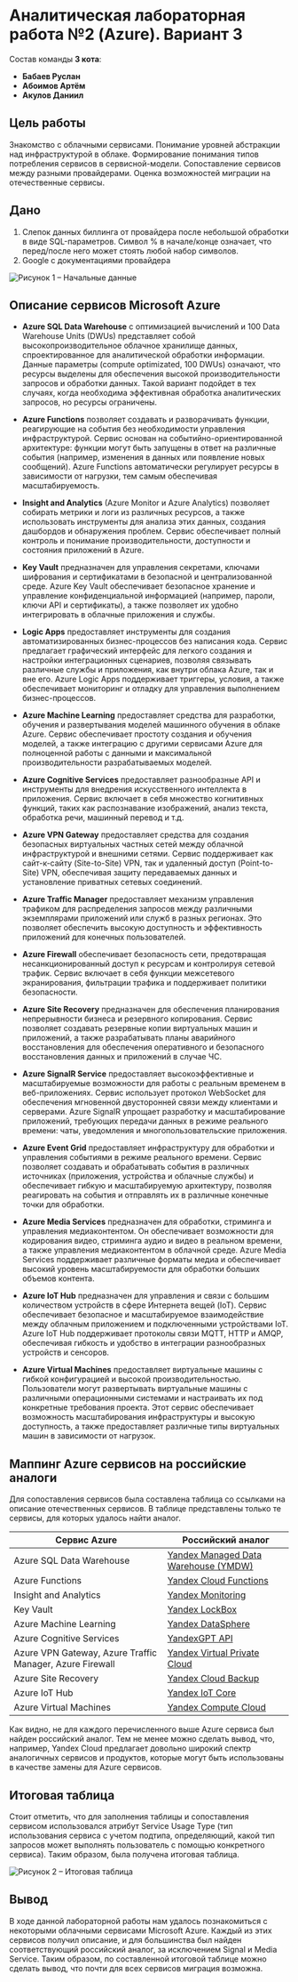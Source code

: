 # Аналитическая лабораторная работа №2 (Azure). Вариант 3

Cостав команды **3 кота**: 
+ **Бабаев Руслан**
+ **Абоимов Артём**
+ **Акулов Даниил**

## Цель работы

Знакомство с облачными сервисами. Понимание уровней абстракции над инфраструктурой в облаке. Формирование понимания типов потребления сервисов в сервисной-модели. Сопоставление сервисов между разными провайдерами. Оценка возможностей миграции на отечественные сервисы.

## Дано

1. Слепок данных биллинга от провайдера после небольшой обработки в виде SQL-параметров. Символ % в начале/конце означает, что перед/после него может стоять любой набор символов.
2. Google с документациями провайдера

![Рисунок 1 – Начальные данные](./data.png)

## Описание сервисов Microsoft Azure

+ **Azure SQL Data Warehouse** с оптимизацией вычислений и 100 Data Warehouse Units (DWUs) представляет собой высокопроизводительное облачное хранилище данных, cпроектированное для аналитической обработки информации. Данные параметры (compute optimizated, 100 DWUs) означают, что ресурсы выделены для обеспечения высокой производительности запросов и обработки данных. Такой вариант подойдет в тех случаях, когда необходима эффективная обработка аналитических запросов, но ресурсы ограничены.

+ **Azure Functions** позволяет создавать и разворачивать функции, реагирующие на события без необходимости управления инфраструктурой. Сервис основан на событийно-ориентированной архитектуре: функции могут быть запущены в ответ на различные события (например, изменения в данных или появление новых сообщений). Azure Functions автоматически регулирует ресурсы в зависимости от нагрузки, тем самым обеспечивая масштабируемость.

+ **Insight and Analytics** (Azure Monitor и Azure Analytics) позволяет собирать метрики и логи из различных ресурсов, а также использовать инструменты для анализа этих данных, создания дашбордов и обнаружения проблем. Сервис обеспечивает полный контроль и понимание производительности, доступности и состояния приложений в Azure.

+ **Key Vault** предназначен для управления секретами, ключами шифрования и сертификатами в безопасной и централизованной среде. Azure Key Vault обеспечивает безопасное хранение и управление конфиденциальной информацией (например, пароли, ключи API и сертификаты), а также позволяет их удобно интегрировать в облачные приложения и службы.

+ **Logic Apps** предоставляет инструменты для создания автоматизированных бизнес-процессов без написания кода. Сервис предлагает графический интерфейс для легкого создания и настройки интеграционных сценариев, позволяя связывать различные службы и приложения, как внутри облака Azure, так и вне его. Azure Logic Apps поддерживает триггеры, условия, а также обеспечивает мониторинг и отладку для управления выполнением бизнес-процессов.

+ **Azure Machine Learning** предоставляет средства для разработки, обучения и развертывания моделей машинного обучения в облаке Azure. Сервис обеспечивает простоту создания и обучения моделей, а также интеграцию с другими сервисами Azure для полноценной работы с данными и максимальной производительности разрабатываемых моделей.

+ **Azure Cognitive Services** предоставляет разнообразные API и инструменты для внедрения искусственного интеллекта в приложения. Сервис включает в себя множество когнитивных функций, таких как распознавание изображений, анализ текста, обработка речи, машинный перевод и т.д. 

+ **Azure VPN Gateway** предоставляет средства для создания безопасных виртуальных частных сетей между облачной инфраструктурой и внешними сетями. Сервис поддерживает как сайт-к-сайту (Site-to-Site) VPN, так и удаленный доступ (Point-to-Site) VPN, обеспечивая защиту передаваемых данных и установление приватных сетевых соединений.

+ **Azure Traffic Manager** предоставляет механизм управления трафиком для распределения запросов между различными экземплярами приложений или служб в разных регионах. Это позволяет обеспечить высокую доступность и эффективность приложений для конечных пользователей.

+ **Azure Firewall** обеспечивает безопасность сети, предотвращая несанкционированный доступ к ресурсам и контролируя сетевой трафик. Сервис включает в себя функции межсетевого экранирования, фильтрации трафика и поддерживает политики безопасности.

+ **Azure Site Recovery** предназначен для обеспечения планирования непрерывности бизнеса и резервного копирования. Сервис позволяет создавать резервные копии виртуальных машин и приложений, а также разрабатывать планы аварийного восстановления для обеспечения оперативного и безопасного восстановления данных и приложений в случае ЧС.

+ **Azure SignalR Service** предоставляет высокоэффективные и масштабируемые возможности для работы с реальным временем в веб-приложениях. Сервис использует протокол WebSocket для обеспечения мгновенной двусторонней связи между клиентами и серверами. Azure SignalR упрощает разработку и масштабирование приложений, требующих передачи данных в режиме реального времени: чаты, уведомления и многопользовательские приложения.

+ **Azure Event Grid** предоставляет инфраструктуру для обработки и управления событиями в режиме реального времени. Сервис позволяет создавать и обрабатывать события в различных источниках (приложения, устройства и облачные службы) и обеспечивает гибкую и масштабируемую архитектуру, позволяя реагировать на события и отправлять их в различные конечные точки для обработки.

+ **Azure Media Services** предназначен для обработки, стриминга и управления медиаконтентом. Он обеспечивает возможности для кодирования видео, стриминга аудио и видео в реальном времени, а также управления медиаконтентом в облачной среде. Azure Media Services поддерживает различные форматы медиа и обеспечивает высокий уровень масштабируемости для обработки больших объемов контента.

+ **Azure IoT Hub** предназначен для управления и связи с большим количеством устройств в сфере Интернета вещей (IoT). Сервис обеспечивает безопасное и масштабируемое взаимодействие между облачным приложением и подключенными устройствами IoT. Azure IoT Hub поддерживает протоколы связи MQTT, HTTP и AMQP, обеспечивая гибкость и удобство в интеграции разнообразных устройств и сенсоров.

+ **Azure Virtual Machines** предоставляет виртуальные машины с гибкой конфигурацией и высокой производительностью. Пользователи могут развертывать виртуальные машины с различными операционными системами и настраивать их под конкретные требования проекта. Этот сервис обеспечивает возможность масштабирования инфраструктуры и высокую доступность, а также предоставляет различные типы виртуальных машин в зависимости от нагрузок.

## Маппинг Azure сервисов на российские аналоги

Для сопоставления сервисов была составлена таблица со ссылками на описание отечественных сервисов. В таблице представлены только те сервисы, для которых удалось найти аналог.

| **Сервис Azure** | **Российский аналог** |
| --- | --- |
| Azure SQL Data Warehouse | [Yandex Managed Data Warehouse (YMDW)](https://cloud.yandex.ru/ru/solutions/data-warehouse) |
| Azure Functions | [Yandex Cloud Functions](https://cloud.yandex.ru/ru/docs/functions/) |
| Insight and Analytics | [Yandex Monitoring](https://cloud.yandex.ru/ru/docs/monitoring/) |
| Key Vault | [Yandex LockBox](https://cloud.yandex.com/ru/docs/lockbox/) |
| Azure Machine Learning | [Yandex DataSphere](https://cloud.yandex.com/ru/docs/datasphere/) |
| Azure Cognitive Services | [YandexGPT API](https://cloud.yandex.com/ru/docs/yandexgpt/) |
| Azure VPN Gateway, Azure Traffic Manager, Azure Firewall | [Yandex Virtual Private Cloud](https://cloud.yandex.com/ru/docs/vpc/) |
| Azure Site Recovery | [Yandex Cloud Backup](https://cloud.yandex.com/ru/docs/backup/) |
| Azure IoT Hub | [Yandex IoT Core](https://cloud.yandex.com/ru/docs/iot-core/) |
| Azure Virtual Machines | [Yandex Compute Cloud](https://cloud.yandex.com/ru/docs/compute/) |

Как видно, не для каждого перечисленного выше Azure сервиса был найден российский аналог. Тем не менее можно сделать вывод, что, например, Yandex Cloud предлагает довольно широкий спектр аналогичных сервисов и продуктов, которые могут быть использованы в качестве замены для Azure сервисов.

## Итоговая таблица

Стоит отметить, что для заполнения таблицы и сопоставления сервисом использовался атрибут Service Usage Type (тип использования сервиса с учетом подтипа, определяющий, какой тип запросов может выполнять пользователь с помощью конкретного сервиса). Таким образом, была получена итоговая таблица.

![Рисунок 2 – Итоговая таблица](./result.png)

## Вывод

В ходе данной лабораторной работы нам удалось познакомиться с некоторыми облачными сервисами Microsoft Azure. Каждый из этих сервисов получил описание, и для большинства был найден соответствующий российский аналог, за исключением Signal и Media Service. Таким образом, по составленной итоговой таблице можно сделать вывод, что почти для всех сервисов миграция возможна.


